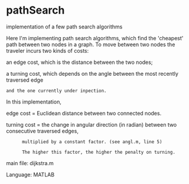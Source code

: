 # pathSearch
implementation of a few path search algorithms


Here I'm implementing path search algorithms, which find the 'cheapest' path between two nodes in a graph. To move between two nodes
the traveler incurs two kinds of costs:

an edge cost, which is the distance between the two nodes;

a turning cost, which depends on the angle between the most recently traversed edge

    and the one currently under inpection.

In this implementation,

edge cost = Euclidean distance between two connected nodes.

turning cost = the change in angular direction (in radian) between two consecutive traversed edges,

          multiplied by a constant factor. (see angl.m, line 5)
          
          The higher this factor, the higher the penalty on turning.
          
main file: dijkstra.m

Language: MATLAB
